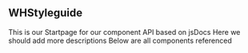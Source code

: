 <!-- Generated by documentation.js. Update this documentation by updating the source code. -->

## WHStyleguide

This is our Startpage for our component API
based on jsDocs
Here we should add more descriptions
Below are all components referenced

